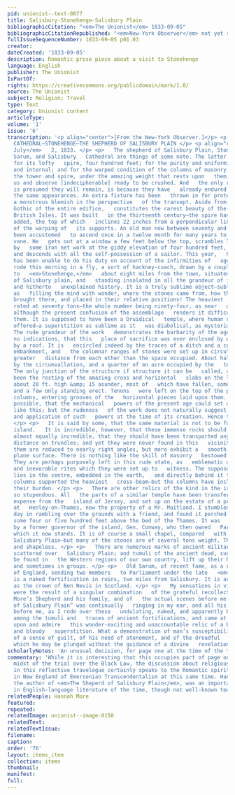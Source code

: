 ```yaml
---
pid: unionist--text-0077
title: Salisbury-Stonehenge-Salisbury Plain
bibliographicCitation: "<em>The Unionist</em> 1833-09-05"
bibliographicCitationRepublished: "<em>New-York Observer</em> not yet researched"
fullIssueSequenceNumber: 1833-09-05 p01.03
creator: 
dateCreated: '1833-09-05'
description: Romantic prose piece about a visit to Stonehenge
language: English
publisher: The Unionist
IsPartOf: 
rights: https://creativecommons.org/publicdomain/mark/1.0/
source: The Unionist
subject: Religion; Travel
type: Text
category: Unionist content
articleType: 
volume: '1'
issue: '6'
transcription: '<p align="center">[From the New-York Observer.]</p> <p align="center">   SALISBURY
  CATHEDRAL—STONEHENGE—THE SHEPHERD OF SALISBURY PLAIN </p> <p align="right">   <em>Salisbury,
  July</em>   2, 1833. </p> <p>   The shepherd of Salisbury Plain, Stonehenge, Old
  Sarum, and Salisbury   Cathedral are things of some note. The latter is distinguished
  for its lofty   spire, four hundred feet; for the purity and uniformity of its architecture,   external
  and internal; and for the warped condition of the columns of masonry,   which support
  the tower and spire, under the amazing weight that rests upon   them, and then look
  us and observe [indecipherable] ready to be crushed. And   the only reason why it
  is presumed they will remain, is because they have   already endured for ages under
  the same appearances. An extra fixture has been   thrown in for protection, interposing
  a monstrous blemish in the perspective   of the transept. Aside from this the pure
  Gothic of the entire edifice,   constitutes the rarest beauty of the kind in the
  British Isles. It was built   in the thirteenth century—the spire having been since
  added, the top of which   inclines 22 inches from a perpendicular line, in consequence
  of the warping of   its supports. An old man now between seventy and eighty, has
  been accustomed   to ascend once in a twelve month for many years to oil the weather
  vane. He   gets out at a window a few feet below the top, scrambles like a squirrel
  by   some iron net work at the giddy elevation of four hundred feet, performs his   office,
  and descends with all the self-possession of a sailor. This year,   however, he
  has been unable to do his duty on account of the infirmities of   age. </p> <p>   I
  rode this morning in a fly, a sort of hackney-coach, drawn by a couple of   mules,
  to   <em>Stonehenge,</em>   about eight miles from the town, situated in the heart
  of Salisbury plain, and   standing insolated in all the grandeur of its mysterious
  and hitherto   unexplained history. It is a truly sublime object—sublime in itself,
  as   filling the mind with wonder, where the stones came from, how they could have   been
  brought there, and placed in their relative positions! The heaviest   columns are
  rated at seventy tons—the whole number being ninety-four, as near   as can be ascertained,
  although the present confusion of the assemblage   renders it difficult to count
  them. It is supposed to have been a Druidical   temple, where human sacrifices were
  offered—a superstition as sublime as it   was diabolical, as mysterious as cruel!
  The rude grandeur of the work   demonstrates the barbarity of the age. There are
  no indications, that this   place of sacrifice was ever enclosed by walls, or covered
  by a roof. It is   encircled indeed by the traces of a ditch and a corresponding
  embankment, and   the columnar ranges of stones were set up in circular lines, at
  greater   distance from each other than the space occupied. About half an acre is   enclosed
  by the circumvallation, and a quarter of an acre occupied by the   temple itself.
  The only junction of the structure if structure it can be   called, appears to have
  been the resting of the amazing cross and horizontal   slabs on the largest columns,
  about 20 ft. high &amp; 15 asunder, most of   which have fallen, some are inclined,
  and a few only standing erect. Tenons   were left on the top of the perpendicular
  columns, entering grooves of the   horizontal pieces laid upon them. It is barely
  possible, that the mechanical   powers of the present age could set up an edifice
  like this; but the rudeness   of the work does not naturally suggest the knowledge
  and application of such   powers at the time of its creation. Hence the wonder.
  </p> <p>   It is said by some, that the same material is not to be found in this
  island.   It is incredible, however, that these immense rocks should have been shipped;   and
  almost equally incredible, that they should have been transported any   considerable
  distance on trundles; and yet they were never found in this   vicinity. Many of
  them are reduced to nearly right angles, but more exhibit a   smooth, or properly
  plane surface. There is nothing like the skill of masonry   bestowed upon them.
  They are perhaps purposely left in this rude state, as   emblematic of the stern
  and inexorable rites which they were set up to   witness. The supposed altar piece
  lies in the centre, embedded in the earth,   and directly behind it two of the largest
  columns supported the heaviest   cross-beam—but the columns have inclined and dropped
  their burden. </p> <p>   There are other relics of the kind in the island, but none
  so stupendous. All   the parts of a similar temple have been transferred at great
  expense from the   island of Jersey, and set up on the estate of a private gentleman
  at   Henley-on-Thames, now the property of a Mr. Maitland. I stumbled upon it the   other
  day in rambling over the grounds with a friend, and found it perched on   a hill
  some four or five hundred feet above the bed of the Thames. It was   brought over
  by a former governor of the island, Gen. Conway, who then owned   Park-place, on
  which it now stands. It is of course a small chapel, compared   with   <em>Stonehenge</em>   on
  Salisbury Plain—but many of the stones are of several tons weight. They are   rude
  and shapeless. </p> <p>   There are numerous marks of ancient military fortifications,
  scattered over   Salisbury Plain; and tumuli of the ancient dead, such as are to
  be found in   the Western regions of our own country, lift up their heads in various   quarters,
  and sometimes in groups. </p> <p>   Old Sarum, of recent fame, as a rotten borough
  of England, sending two members   to Parliament under the late   <em>regime</em>   ,
  is a naked fortification in ruins, two miles from Salisbury. It is as   desolate
  as the crown of Ben Nevis in Scotland. </p> <p>   My sensations in visiting Stonehenge
  were the result of a singular combination   of the grateful recollections of Mrs.
  More’s Shepherd and his family, and of   the actual scenes before me. “The Shepherd
  of Salisbury Plain” was continually   ringing in my ear, and all his history passing
  before me, as I rode over these   undulating, naked, and apparently boundless fields,
  among the tumuli and   traces of ancient fortifications, and came at last to gaze
  upon and admire   this wonder-exciting and unaccountable relic of a barbarous age
  and bloody   superstition. What a demonstration of man’s susceptibilities of religious   affections,
  of a sense of guilt, of his need of atonement, and of the dreadful   errors, into
  which he may be plunged without the guidance of a divine   revelation! </p> '
scholarlyNotes: 'An unusual decision, for page one at the time of the trial. '
commentary: 'While it is interesting that this occupies part of page one, in the very
  midst of the trial over the Black Law, the discussion about religious sensibilities
  in this reflective travelogue certainly speaks to the Romantic spirit, and the emergence
  in New England of Emersonian Transcendentalism at this same time. Hannah More (1745-1833),
  the author of <em>The Sheperd of Salisbury Plain</em>, was an important female voice
  in English-language literature of the time, though not well-known today. '
relatedPeople: Hannah More
featured: 
repeated: 
relatedImage: unionist--image-0150
relatedText: 
relatedTextIssue: 
filename: 
caption: 
order: '76'
layout: items_item
collection: items
thumbnail: 
manifest: 
full: 
---
```

